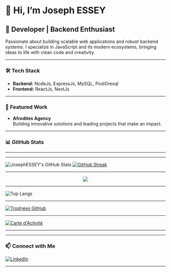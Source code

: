 # 👋 Hi, I’m Joseph ESSEY

## 🚀 Developer | Backend Enthusiast

Passionate about building scalable web applications and robust backend systems. I specialize in JavaScript and its modern ecosystems, bringing ideas to life with clean code and creativity. 

---

### 🛠️ Tech Stack

- **Backend:** NodeJs, ExpressJs, MySQL, PostGresql
- **Frontend:** ReactJs, NextJs

---

### 🌟 Featured Work

- **Afrodites Agency**  
  Building innovative solutions and leading projects that make an impact.

---

### 📊 GitHub Stats

---

---

![JosephESSEY's GitHub Stats](https://github-readme-stats.vercel.app/api?username=JosephESSEY&show_icons=true&theme=dark)
[![GitHub Streak](https://streak-stats.demolab.com?user=JosephESSEY&theme=dark&hide_border=true)](https://git.io/streak-stats)

---

<p align="center">
  <img src="https://github-profile-summary-cards.vercel.app/api/cards/profile-details?username=JosephESSEY&theme=github_dark" />
</p>


---

![Top Langs](https://github-readme-stats.vercel.app/api/top-langs/?username=JosephESSEY&layout=compact&theme=dark)

---

[![Trophées GitHub](https://github-profile-trophy.vercel.app/?username=JosephESSEY&theme=dark&row=2&column=3)](https://github.com/ryo-ma/github-profile-trophy)

---

[![Carte d'Activité](https://github-readme-activity-graph.vercel.app/graph?username=JosephESSEY&theme=react&area=true)](https://github.com/ashutosh00710/github-readme-activity-graph)

---




---

### 📫 Connect with Me

[![LinkedIn](https://img.shields.io/badge/LinkedIn-JosephESSEY-blue?style=for-the-badge&logo=linkedin)](https://www.linkedin.com/in/JosephESSEY)

---

<!--
**JosephESSEY/JosephESSEY** is a ✨ special ✨ repository because its README.md (this file) appears on your GitHub profile.
-->
